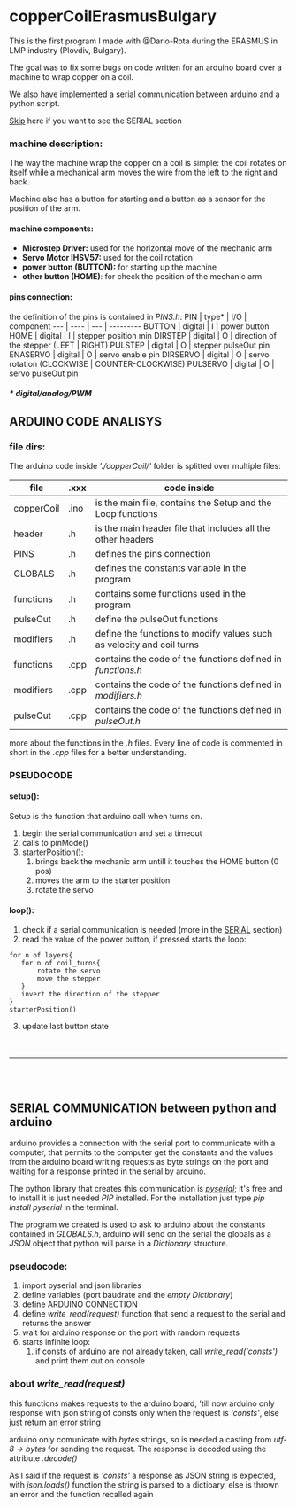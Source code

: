 # **copperCoilErasmusBulgary**

This is the first program I made with @Dario-Rota during the ERASMUS in LMP industry (Plovdiv, Bulgary).

The goal was to fix some bugs on code written for an arduino board over a machine to wrap copper on a coil.

We also have implemented a serial communication between arduino and a python script.

[Skip](#serial-communication-between-python-and-arduino) here if you want to see the SERIAL section

### **machine description:**

The way the machine wrap the copper on a coil is simple: the coil rotates on itself while a mechanical arm moves the wire from the left to the right and back.

Machine also has a button for starting and a button as a sensor for the position of the arm.

#### **machine components:**

 - **Microstep Driver:** used for the horizontal move of the mechanic arm
 - **Servo Motor IHSV57:** used for the coil rotation
 - **power button (BUTTON):** for starting up the machine
 - **other button (HOME)**: for check the position of the mechanic arm

#### **pins connection:**

the definition of the pins is contained in *PINS.h*:
PIN | type* | I/O | component
--- | ---- | --- | ---------
BUTTON | digital | I | power button
HOME | digital | I | stepper position min
DIRSTEP | digital | O | direction of the stepper (LEFT | RIGHT)
PULSTEP | digital | O | stepper pulseOut pin
ENASERVO | digital | O | servo enable pin
DIRSERVO | digital | O | servo rotation (CLOCKWISE \| COUNTER-CLOCKWISE)
PULSERVO | digital | O | servo pulseOut pin

##### * digital/analog/PWM

## **ARDUINO CODE ANALISYS**

### **file dirs:**

The arduino code inside *'./copperCoil/'* folder is splitted over multiple files:

file | .xxx | code inside
---- | ---- | -----------
copperCoil | .ino | is the main file, contains the Setup and the Loop functions
header | .h | is the main header file that includes all the other headers
PINS | .h | defines the pins connection
GLOBALS | .h | defines the constants variable in the program
functions | .h | contains some functions used in the program
pulseOut | .h | define the pulseOut functions
modifiers | .h | define the functions to modify values such as velocity and coil turns
functions | .cpp | contains the code of the functions defined in *functions.h*
modifiers | .cpp | contains the code of the functions defined in *modifiers.h*
pulseOut | .cpp | contains the code of the functions defined in *pulseOut.h*

more about the functions in the *.h* files.
Every line of code is commented in short in the *.cpp* files for a better understanding.

### **PSEUDOCODE**
#### **setup():**
Setup is the function that arduino call when turns on.

 1. begin the serial communication and set a timeout
 2. calls to pinMode()
 3. starterPosition():
    1. brings back the mechanic arm untill it touches the HOME button (0 pos)
    2. moves the arm to the starter position
    3. rotate the servo

#### **loop():**

 1. check if a serial communication is needed (more in the [SERIAL](#serial-communication-between-python-and-arduino) section)
 2. read the value of the power button, if pressed starts the loop:
 ```
 for n of layers{
    for n of coil_turns{
        rotate the servo
        move the stepper
    }
    invert the direction of the stepper
 }
 starterPosition()
 ```
 3. update last button state
<br><br><br>
-----------------
<br><br>
## SERIAL COMMUNICATION between python and arduino

arduino provides a connection with the serial port to communicate with a computer,
that permits to the computer get the constants and the values from the arduino board writing requests as byte strings on the port and waiting for a response printed in the serial by arduino.

The python library that creates this communication is *[pyserial](https://pypi.org/project/pyserial/)*; it's free and to install it is just needed *PIP* installed. For the installation just type *pip install pyserial* in the terminal.

The program we created is used to ask to arduino about the constants contained in *GLOBALS.h*, arduino will send on the serial the globals as a *JSON* object that python will parse in a *Dictionary* structure.


### **pseudocode:**

 1. import pyserial and json libraries
 2. define variables (port baudrate and the *empty Dictionary*)
 3. define ARDUINO CONNECTION
 4. define *write_read(request)* function that send a request to the serial and returns the answer
 5. wait for arduino response on the port with random requests
 6. starts infinite loop:
    1. if consts of arduino are not already taken, call *write_read('consts')* and print them out on console

### __about *write_read(request)*__

this functions makes requests to the arduino board, 'till now arduino only response with json string of consts only when the request is *'consts'*, else just return an error string

arduino only comunicate with *bytes* strings, so is needed a casting from *utf-8 -> bytes* for sending the request. The response is decoded using the attribute *.decode()*

As I said if the request is *'consts'* a response as JSON string is expected, with *json.loads()* function the string is parsed to a dictioary, else is thrown an error and the function recalled again
 